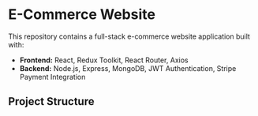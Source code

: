 # E-Commerce Website

This repository contains a full-stack e-commerce website application built with:

- **Frontend:** React, Redux Toolkit, React Router, Axios  
- **Backend:** Node.js, Express, MongoDB, JWT Authentication, Stripe Payment Integration

## Project Structure

